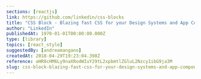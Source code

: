 ```yaml
---
sections: [reactjs]
link: https://github.com/linkedin/css-blocks
title: "CSS Block - Blazing fast CSS for your Design Systems and App Components"
author: "LinkedIn"
publishedAt: 1970-01-01T00:00:00.000Z
type: [library]
topics: [react_style]
suggestedBy: [andreamangano]
createdAt: 2018-04-29T19:23:04.398Z
reference: aHR0cHM6Ly9naXRodWIuY29tL2xpbmtlZGluL2Nzcy1ibG9ja3M
slug: css-block-blazing-fast-css-for-your-design-systems-and-app-components-by-linkedin
---
```

